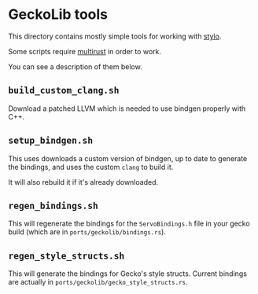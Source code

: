 # GeckoLib tools

This directory contains mostly simple tools for working with
[stylo](https://public.etherpad-mozilla.org/p/stylo).

Some scripts require [multirust](https://github.com/brson/multirust) in order to
work.

You can see a description of them below.

## `build_custom_clang.sh`

Download a patched LLVM which is needed to use bindgen properly with C++.

## `setup_bindgen.sh`

This uses downloads a custom version of bindgen, up to date to generate the
bindings, and uses the custom `clang` to build it.

It will also rebuild it if it's already downloaded.

## `regen_bindings.sh`

This will regenerate the bindings for the `ServoBindings.h` file in your gecko
build (which are in `ports/geckolib/bindings.rs`).

## `regen_style_structs.sh`

This will generate the bindings for Gecko's style structs. Current bindings are
actually in `ports/geckolib/gecko_style_structs.rs`.
